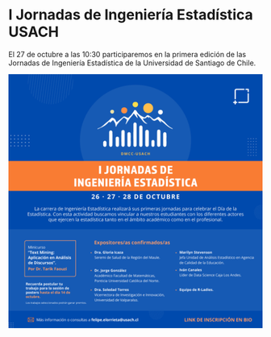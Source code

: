 # I Jornadas de Ingeniería Estadística USACH

El 27 de octubre a las 10:30 participaremos en la primera edición de las Jornadas de Ingeniería Estadística de la Universidad de Santiago de Chile.

![](afiche.png)
